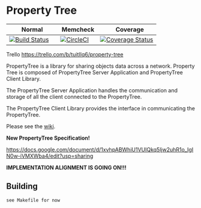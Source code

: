 # Property Tree

| <img src="http://i.imgur.com/m1A8VQU.jpg" width="12"> Normal | <img src="http://i.imgur.com/VRQhgoh.png" width="14"> Memcheck | <img src="http://i.imgur.com/kysuYC1.png" width="12"> Coverage |
|---|:-:|---|
| [![Build Status](https://travis-ci.org/therooftopprinz/propertytree.svg?branch=master)](https://travis-ci.org/therooftopprinz/propertytree) | [![CircleCI](https://circleci.com/gh/therooftopprinz/propertytree.svg?style=svg)](https://circleci.com/gh/therooftopprinz/propertytree/tree/master) | [![Coverage Status](https://coveralls.io/repos/github/therooftopprinz/propertytree/badge.svg?branch=master)](https://coveralls.io/github/therooftopprinz/propertytree?branch=master) |

Trello https://trello.com/b/tuitIIq6/property-tree

PropertyTree is a library for sharing objects data across a network. Property Tree is composed of PropertyTree Server Application and PropertyTree Client Library.

The PropertyTree Server Application handles the communication and storage of all the client connected to the PropertyTree.

The PropertyTree Client Library provides the interface in communicating the PropertyTree.

Please see the [wiki](https://github.com/rooftopprinz/propertytree/wiki).

**New PropertyTree Specification!**

https://docs.google.com/document/d/1xvhpABWhiU1VUIQkq5ljw2uhR1o_IgIN0w-iVMXWba4/edit?usp=sharing

**IMPLEMENTATION ALIGNMENT IS GOING ON!!!**

## Building
```
see Makefile for now
```
